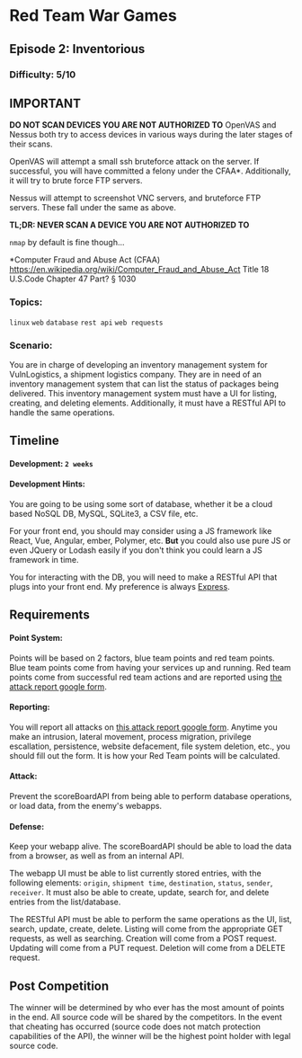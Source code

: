 # Red Team War Games
## Episode 2: Inventorious

### Difficulty: 5/10

## IMPORTANT

**DO NOT SCAN DEVICES YOU ARE NOT AUTHORIZED TO**
OpenVAS and Nessus both try to access devices in various ways during the later stages of their scans.

OpenVAS will attempt a small ssh bruteforce attack on the server. If successful, you will have committed a felony under the CFAA*. Additionally, it will try to brute force FTP servers.

Nessus will attempt to screenshot VNC servers, and bruteforce FTP servers. These fall under the same as above.

**TL;DR: NEVER SCAN A DEVICE YOU ARE NOT AUTHORIZED TO**

`nmap` by default is fine though...

\*Computer Fraud and Abuse Act (CFAA)
https://en.wikipedia.org/wiki/Computer_Fraud_and_Abuse_Act
Title 18 U.S.Code Chapter 47  Part? § 1030

### Topics:
`linux` `web` `database` `rest api` `web requests`

### Scenario:

You are in charge of developing an inventory management system for VulnLogistics, a shipment logistics company. They are in need of an inventory management system that can list the status of packages being delivered. This inventory management system must have a UI for listing, creating, and deleting elements. Additionally, it must have a RESTful API to handle the same operations.

## Timeline

#### Development: `2 weeks`

#### Development Hints:

You are going to be using some sort of database, whether it be a cloud based NoSQL DB, MySQL, SQLite3, a CSV file, etc.

For your front end, you should may consider using a JS framework like React, Vue, Angular, ember, Polymer, etc. **But** you could also use pure JS or even JQuery or Lodash easily if you don't think you could learn a JS framework in time.

You for interacting with the DB, you will need to make a RESTful API that plugs into your front end. My preference is always [Express](https://expressjs.com/).

## Requirements

#### Point System:

Points will be based on 2 factors, blue team points and red team points. Blue team points come from having your services up and running. Red team points come from successful red team actions and are reported using [the attack report google form]().

#### Reporting:

You will report all attacks on [this attack report google form](). Anytime you make an intrusion, lateral movement, process migration, privilege escallation, persistence, website defacement, file system deletion, etc., you should fill out the form. It is how your Red Team points will be calculated.

#### Attack:

Prevent the scoreBoardAPI from being able to perform database operations, or load data, from the enemy's webapps.

#### Defense:

Keep your webapp alive. The scoreBoardAPI should be able to load the data from a browser, as well as from an internal API.

The webapp UI must be able to list currently stored entries, with the following elements: `origin`, `shipment time`, `destination`, `status`, `sender`, `receiver`. It must also be able to create, update, search for, and delete entries from the list/database.

The RESTful API must be able to perform the same operations as the UI, list, search, update, create, delete. Listing will come from the appropriate GET requests, as well as searching. Creation will come from a POST request. Updating will come from a PUT request. Deletion will come from a DELETE request.

## Post Competition

The winner will be determined by who ever has the most amount of points in the end. All source code will be shared by the competitors. In the event that cheating has occurred (source code does not match protection capabilities of the API), the winner will be the highest point holder with legal source code.
